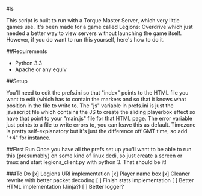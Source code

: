 #ls


This script is built to run with a Torque Master Server, which very little games use. It's been made for a game called Legions: Overdrive which just needed a better way to view servers without launching the game itself.
However, if you do want to run this yourself, here's how to do it.


##Requirements

  * Python 3.3
  * Apache or any equiv

##Setup

  You'll need to edit the prefs.ini so that "index" points to the HTML file you want to edit (which has to contain
  the markers <!--SERVERSTART--> and <!--SERVEREND--> so that it knows what position in the file to write to.
  The "js" variable in prefs.ini is just the javascript file which contains the JS to create the sliding playerbox effect
  so have that point to your "main.js" file for that HTML page.
  The error variable just points to a file to write errors to, you can leave this as default.
  Timezone is pretty self-explanatory but it's just the difference off GMT time, so add "+4" for instance.
  
##First Run
  Once you have all the prefs set up you'll want to be able to run this (presumably) on some kind of linux dedi, so just    create a screen or tmux and start legions_client.py with python 3.
  That should be it!
  

###To Do
	[x] Legions URI implementation
	[x] Player name box
	[x] Cleaner rewrite with better packet decoding
	[ ] Finish stats implementation
	[ ] Better HTML implementation (Jinja?)
	[ ] Better logger?
	

